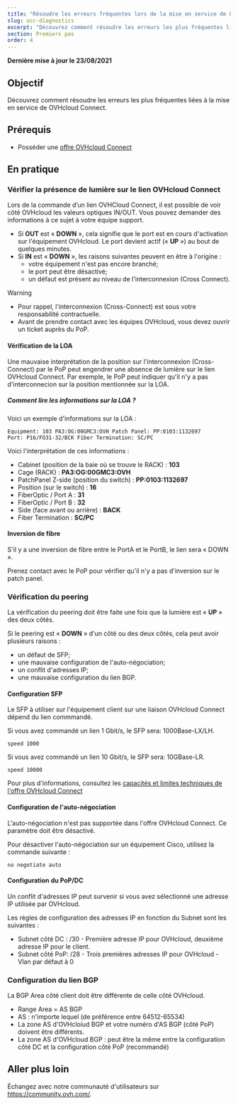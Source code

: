 ```yaml
---
title: "Résoudre les erreurs fréquentes lors de la mise en service de OVHcloud Connect"
slug: occ-diagnostics
excerpt: "Découvrez comment résoudre les erreurs les plus fréquentes liées à la mise en service de OVHcloud Connect"
section: Premiers pas
order: 4
---
```


**Dernière mise à jour le 23/08/2021**

## Objectif

Découvrez comment résoudre les erreurs les plus fréquentes liées à la mise en service de OVHcloud Connect.

## Prérequis

- Posséder une [offre OVHcloud Connect](https://www.ovhcloud.com/fr/network-security/ovhcloud-connect/)

## En pratique

### Vérifier la présence de lumière sur le lien OVHcloud Connect

Lors de la commande d’un lien OVHCloud Connect, il est possible de voir côté OVHcloud les valeurs optiques IN/OUT. Vous pouvez demander des informations à ce sujet à votre équipe support.

- Si **OUT** est « **DOWN** », cela signifie que le port est en cours d'activation sur l'équipement OVHcloud. Le port devient actif (« **UP** ») au bout de quelques minutes.
- Si **IN** est « **DOWN** », les raisons suivantes peuvent en être à l'origine :
    - votre équipement n'est pas encore branché;
    - le port peut être désactivé;
    - un défaut est présent au niveau de l'interconnexion (Cross Connect).

> [!warning]
>
> - Pour rappel, l'interconnexion (Cross-Connect) est sous votre responsabilité contractuelle.
> - Avant de prendre contact avec les équipes OVHcloud, vous devez ouvrir un ticket auprès du PoP.
>

#### Vérification de la LOA

Une mauvaise interprétation de la position sur l'interconnexion (Cross-Connect) par le PoP peut engendrer une absence de lumière sur le lien OVHcloud Connect.
Par exemple, le PoP peut indiquer qu'il n'y a pas d'interconnecion sur la position mentionnée sur la LOA.

##### **Comment lire les informations sur la LOA ?**

Voici un exemple d'informations sur la LOA :

```
Equipment: 103 PA3:OG:00GMC3:OVH Patch Panel: PP:0103:1132697
Port: P16/FO31-32/BCK Fiber Termination: SC/PC
```

Voici l'interprétation de ces informations :

- Cabinet (position de la baie où se trouve le RACK) : **103**
- Cage (RACK) : **PA3:OG:00GMC3:OVH**
- PatchPanel Z-side (position du switch) : **PP:0103:1132697**
- Position (sur le switch) : **16**
- FiberOptic / Port A : **31**
- FiberOptic / Port B : **32**
- Side (face avant ou arrière) : **BACK**
- Fiber Termination : **SC/PC**

#### Inversion de fibre

S'il y a une inversion de fibre entre le PortA et le PortB, le lien sera « DOWN ».

Prenez contact avec le PoP pour vérifier qu'il n'y a pas d'inversion sur le patch panel.

### Vérification du peering

La vérification du peering doit être faite une fois que la lumière est « **UP** » des deux côtés.

Si le peering est « **DOWN** » d'un côté  ou des deux côtés, cela peut avoir plusieurs raisons :

- un défaut de SFP;
- une mauvaise configuration de l'auto-négociation;
- un conflit d'adresses IP;
- une mauvaise configuration du lien BGP.

#### Configuration SFP

Le SFP à utiliser sur l'équipement client sur une liaison OVHcloud Connect dépend du lien commmandé.

Si vous avez commandé un lien 1 Gbit/s, le SFP sera: 1000Base-LX/LH.

```
speed 1000
```

Si vous avez commandé un lien 10 Gbit/s, le SFP sera: 10GBase-LR.

```
speed 10000
```

Pour plus d'informations, consultez les [capacités et limites techniques de l'offre OVHcloud Connect](../occ-limits/)

#### Configuration de l'auto-négociation

L'auto-négociation n'est pas supportée dans l'offre OVHcloud Connect. Ce paramètre doit être désactivé.

Pour désactiver l'auto-négociation sur un équipement Cisco, utilisez la commande suivante :

```
no negotiate auto
```

#### Configuration du PoP/DC

Un conflit d'adresses IP peut survenir si vous avez sélectionné une adresse IP utilisée par OVHcloud.

Les règles de configuration des adresses IP en fonction du Subnet sont les suivantes :

- Subnet côté DC : /30 - Première adresse IP pour OVHcloud, deuxième adresse IP pour le client.
- Subnet côté PoP: /28 - Trois premières adresses IP pour OVHcloud - Vlan par défaut à 0

### Configuration du lien BGP

La BGP Area côté client doit être différente de celle côté OVHcloud.

- Range Area = AS BGP
- AS : n'importe lequel (de préférence entre 64512-65534)
- La zone AS d'OVHcloiud BGP et votre numéro d'AS BGP (côté PoP) doivent être différents.
- La zone AS d'OVHcloud BGP : peut être la même entre la configuration côté DC et la configuration côté PoP (recommandé)

## Aller plus loin

Échangez avec notre communauté d'utilisateurs sur <https://community.ovh.com/>.
